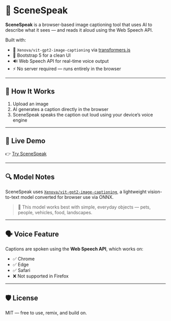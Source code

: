 # 📸 SceneSpeak

**SceneSpeak** is a browser-based image captioning tool that uses AI to describe what it sees — and reads it aloud using the Web Speech API.

Built with:
- 🧠 `Xenova/vit-gpt2-image-captioning` via [transformers.js](https://github.com/xenova/transformers.js)
- 🎨 Bootstrap 5 for a clean UI
- 🔊 Web Speech API for real-time voice output
- ⚡ No server required — runs entirely in the browser

---

## 🔧 How It Works

1. Upload an image  
2. AI generates a caption directly in the browser  
3. SceneSpeak speaks the caption out loud using your device’s voice engine

---

## 🚀 Live Demo

👉 [Try SceneSpeak](https://scenespeak-ef9b4e95cfe3.herokuapp.com/)

---

## 🔍 Model Notes

SceneSpeak uses [`Xenova/vit-gpt2-image-captioning`](https://huggingface.co/Xenova/vit-gpt2-image-captioning), a lightweight vision-to-text model converted for browser use via ONNX.

> 🧠 This model works best with simple, everyday objects — pets, people, vehicles, food, landscapes.

---

## 🗣️ Voice Feature

Captions are spoken using the **Web Speech API**, which works on:

- ✅ Chrome  
- ✅ Edge  
- ✅ Safari  
- ❌ Not supported in Firefox

---

## 🛡️ License

MIT — free to use, remix, and build on.
